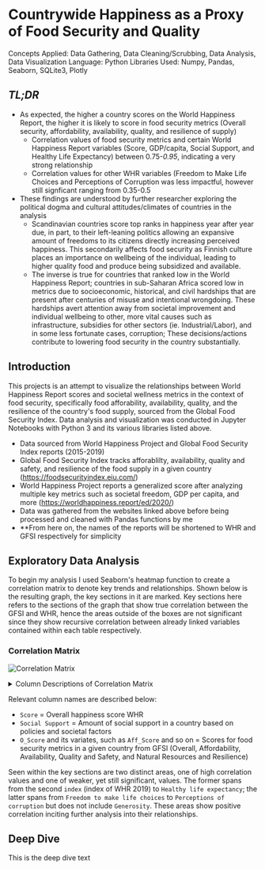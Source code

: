 # Countrywide Happiness as a Proxy of Food Security and Quality
Concepts Applied: Data Gathering, Data Cleaning/Scrubbing, Data Analysis, Data Visualization
Language: Python
Libraries Used: Numpy, Pandas, Seaborn, SQLite3, Plotly

## *TL;DR*
* As expected, the higher a country scores on the World Happiness Report, the higher it is likely to score in food security metrics (Overall security, affordability, availability, quality, and resilience of supply)
  * Correlation values of food security metrics and certain World Happiness Report variables (Score, GDP/capita, Social Support, and Healthy Life Expectancy) between 0.75-*0.95*, indicating a very strong relationship
  * Correlation values for other WHR variables (Freedom to Make Life Choices and Perceptions of Corruption was less impactful, however still signficant ranging from 0.35-0.5
* These findings are understood by further researcher exploring the political dogma and cultural attitudes/climates of countries in the analysis
  * Scandinavian countries score top ranks in happiness year after year due, in part, to their left-leaning politics allowing an expansive amount of freedoms to its citizens directly increasing perceived happiness. This secondarily affects food security as Finnish culture places an importance on wellbeing of the individual, leading to higher quality food and produce being subsidized and available. 
  * The inverse is true for countries that ranked low in the World Happiness Report; countries in sub-Saharan Africa scored low in metrics due to socioeconomic, historical, and civil hardships that are present after centuries of misuse and intentional wrongdoing. These hardships avert attention away from societal improvement and individual wellbeing to other, more vital causes such as infrastructure, subsidies for other sectors (ie. Industrial/Labor), and in some less fortunate cases, corruption; These decisions/actions contribute to lowering food security in the country substantially.

## Introduction 
This projects is an attempt to visualize the relationships between World Happiness Report scores and societal wellness metrics in the context of food security, specifically food afforability, availability, quality, and the resilience of the country's food supply, sourced from the Global Food Security Index. Data analysis and visualization was conducted in Jupyter Notebooks with Python 3 and its various libraries listed above.

* Data sourced from World Happiness Project and Global Food Security Index reports (2015-2019)
* Global Food Security Index tracks afforablilty, availability, quality and safety, and resilience of the food supply in a given country (https://foodsecurityindex.eiu.com/)
* World Happiness Project reports a generalized score after analyzing multiple key metrics such as societal freedom, GDP per capita, and more (https://worldhappiness.report/ed/2020/)
* Data was gathered from the websites linked above before being processed and cleaned with Pandas functions by me
* **From here on, the names of the reports will be shortened to WHR and GFSI respectively for simplicity

## Exploratory Data Analysis
To begin my analysis I used Seaborn's heatmap function to create a correlation matrix to denote key trends and relationships. Shown below is the resulting graph, the key sections in it are marked. Key sections here refers to the sections of the graph that show true correlation between the GFSI and WHR, hence the areas outside of the boxes are not significant since they show recursive correlation between already linked variables contained within each table respectively.

### Correlation Matrix
![Correlation Matrix](https://github.com/jbean1597/PersonalPortfolio/blob/main/DataAnalytics/Happiness_Analysis/images/CorrelationMatrix2019.png)

<details>
<summary>Column Descriptions of Correlation Matrix</summary>
<ul><li><pre>$ index</pre> = Index marker of GFSI and WHR reports, respectively </li>
<li>`Placement` = GFSI Placement; 1 is best</li>
<li>`O_Score` and its variates, such as `Aff_Score` and so on = Scores for food security metrics in a given country from GFSI (Overall, Affordability, Availability, Quality and Safety, and Natural Resources and Resilience)</li>
<li>`Overall Rank` and `Score` = WHR Placement; 1 is best</li>
<li>`Social Support` = From WHR; Amount of social support in a country based on policies and societal factors</li></ul>
</details>

Relevant column names are described below:
* `Score` = Overall happiness score WHR
* `Social Support` = Amount of social support in a country based on policies and societal factors
* `O_Score` and its variates, such as `Aff_Score` and so on = Scores for food security metrics in a given country from GFSI (Overall, Affordability, Availability, Quality and Safety, and Natural Resources and Resilience)

Seen within the key sections are two distinct areas, one of high correlation values and one of weaker, yet still significant, values. 
The former spans from the second `index` (index of WHR 2019) to `Healthy life expectancy`; the latter spans from `Freedom to make life choices` to `Perceptions of corruption` but does not include `Generosity`. These areas show positive correlation inciting further analysis into their relationships.

## Deep Dive
This is the deep dive text

